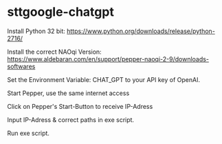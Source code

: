 # sttgoogle-chatgpt


Install Python 32 bit: https://www.python.org/downloads/release/python-2716/

Install the correct NAOqi Version: https://www.aldebaran.com/en/support/pepper-naoqi-2-9/downloads-softwares

Set the Environment Variable: CHAT_GPT to your API key of OpenAI.

Start Pepper, use the same internet access

Click on Pepper's Start-Button to receive IP-Adress

Input IP-Adress & correct paths in exe script.

Run exe script. 